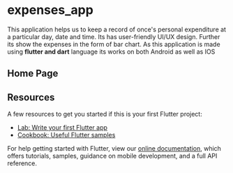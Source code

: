 # expenses_app

This application helps us to keep a record of once's personal expenditure at a particular day, date and time. Its has user-friendly UI/UX design. Further its show the expenses in the form of bar chart. As this application is made using <b>flutter and dart</b> language its works on both Android as well as IOS

## Home Page



## Resources


A few resources to get you started if this is your first Flutter project:

- [Lab: Write your first Flutter app](https://flutter.dev/docs/get-started/codelab)
- [Cookbook: Useful Flutter samples](https://flutter.dev/docs/cookbook)

For help getting started with Flutter, view our
[online documentation](https://flutter.dev/docs), which offers tutorials,
samples, guidance on mobile development, and a full API reference.
